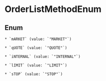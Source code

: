 
# OrderListMethodEnum

## Enum


    * `mARKET` (value: `"MARKET"`)

    * `qUOTE` (value: `"QUOTE"`)

    * `iNTERNAL` (value: `"INTERNAL"`)

    * `lIMIT` (value: `"LIMIT"`)

    * `sTOP` (value: `"STOP"`)



